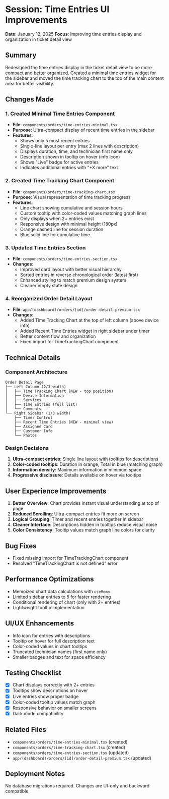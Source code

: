 # Session: Time Entries UI Improvements
**Date**: January 12, 2025
**Focus**: Improving time entries display and organization in ticket detail view

## Summary
Redesigned the time entries display in the ticket detail view to be more compact and better organized. Created a minimal time entries widget for the sidebar and moved the time tracking chart to the top of the main content area for better visibility.

## Changes Made

### 1. Created Minimal Time Entries Component
- **File**: `components/orders/time-entries-minimal.tsx`
- **Purpose**: Ultra-compact display of recent time entries in the sidebar
- **Features**:
  - Shows only 5 most recent entries
  - Single-line layout per entry (max 2 lines with description)
  - Displays duration, time, and technician first name only
  - Description shown in tooltip on hover (info icon)
  - Shows "Live" badge for active entries
  - Indicates additional entries with "+X more" text

### 2. Created Time Tracking Chart Component
- **File**: `components/orders/time-tracking-chart.tsx`
- **Purpose**: Visual representation of time tracking progress
- **Features**:
  - Line chart showing cumulative and session hours
  - Custom tooltip with color-coded values matching graph lines
  - Only displays when 2+ entries exist
  - Responsive design with minimal height (180px)
  - Orange dashed line for session duration
  - Blue solid line for cumulative time

### 3. Updated Time Entries Section
- **File**: `components/orders/time-entries-section.tsx`
- **Changes**:
  - Improved card layout with better visual hierarchy
  - Sorted entries in reverse chronological order (latest first)
  - Enhanced styling to match premium design system
  - Cleaner empty state design

### 4. Reorganized Order Detail Layout
- **File**: `app/(dashboard)/orders/[id]/order-detail-premium.tsx`
- **Changes**:
  - Added Time Tracking Chart at the top of left column (above device info)
  - Added Recent Time Entries widget in right sidebar under timer
  - Better content flow and organization
  - Fixed import for TimeTrackingChart component

## Technical Details

### Component Architecture
```
Order Detail Page
├── Left Column (2/3 width)
│   ├── Time Tracking Chart (NEW - top position)
│   ├── Device Information
│   ├── Services
│   ├── Time Entries (full list)
│   └── Comments
└── Right Sidebar (1/3 width)
    ├── Timer Control
    ├── Recent Time Entries (NEW - minimal view)
    ├── Assignee Card
    ├── Customer Info
    └── Photos
```

### Design Decisions
1. **Ultra-compact entries**: Single line layout with tooltips for descriptions
2. **Color-coded tooltips**: Duration in orange, Total in blue (matching graph)
3. **Information density**: Maximum information in minimum space
4. **Progressive disclosure**: Details available on hover via tooltips

## User Experience Improvements
1. **Better Overview**: Chart provides instant visual understanding at top of page
2. **Reduced Scrolling**: Ultra-compact entries fit more on screen
3. **Logical Grouping**: Timer and recent entries together in sidebar
4. **Cleaner Interface**: Descriptions hidden in tooltips reduce visual noise
5. **Color Consistency**: Tooltip values match graph line colors for clarity

## Bug Fixes
- Fixed missing import for TimeTrackingChart component
- Resolved "TimeTrackingChart is not defined" error

## Performance Optimizations
- Memoized chart data calculations with `useMemo`
- Limited sidebar entries to 5 for faster rendering
- Conditional rendering of chart (only with 2+ entries)
- Lightweight tooltip implementation

## UI/UX Enhancements
- Info icon for entries with descriptions
- Tooltip on hover for full description text
- Color-coded values in chart tooltips
- Truncated technician names (first name only)
- Smaller badges and text for space efficiency

## Testing Checklist
- [x] Chart displays correctly with 2+ entries
- [x] Tooltips show descriptions on hover
- [x] Live entries show proper badge
- [x] Color-coded tooltip values match graph
- [x] Responsive behavior on smaller screens
- [x] Dark mode compatibility

## Related Files
- `components/orders/time-entries-minimal.tsx` (created)
- `components/orders/time-tracking-chart.tsx` (created)
- `components/orders/time-entries-section.tsx` (updated)
- `app/(dashboard)/orders/[id]/order-detail-premium.tsx` (updated)

## Deployment Notes
No database migrations required. Changes are UI-only and backward compatible.